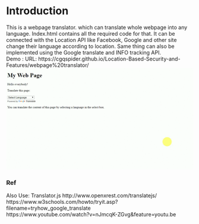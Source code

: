 <h1>Introduction</h1>
This is a webpage translator. which can translate whole webpage into any language. Index.html contains all the required code for that.
It can be connected with the Location API like Facebook, Google and other site change their language according to location. Same thing can also be implemented using the Google translate and INFO tracking API.
<br />
Demo :
URL: https://cgqspider.github.io/Location-Based-Security-and-Features/webpage%20translator/ <br/>
<img src="./transDemo.gif" />

<h3>Ref</h3>
Also Use: Translator.js http://www.openxrest.com/translatejs/
https://www.w3schools.com/howto/tryit.asp?filename=tryhow_google_translate<br>
https://www.youtube.com/watch?v=nJmcqK-ZGvg&feature=youtu.be
